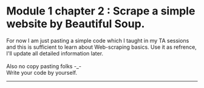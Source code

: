 # Module 1 chapter 2 : Scrape a simple website by Beautiful Soup.
For now I am just pasting a simple code which I taught in my TA sessions and this is sufficient to learn about Web-scraping basics. Use it as refrence, I'll update all detailed information later.
<br>
<br>
Also no copy pasting folks -_- <br> Write your code by yourself.
<hr>

